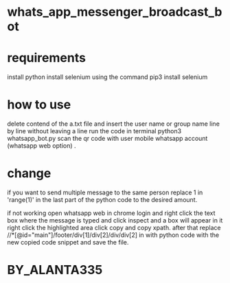 # whats_app_messenger_broadcast_bot
 
# requirements
 install python
 install selenium using the command pip3 install selenium

 # how to use 
delete contend of the a.txt file and insert the user name or group name line by line without leaving a line 
run the code in terminal python3 whatsapp_bot.py
scan the qr code with user mobile whatsapp account (whatsapp web option) .



# change

if you want to send multiple message to the same person replace 1 in 'range(1)' in the last part of the python code to the desired amount.

if not working open whatsapp web in chrome login and right click the text box where the message is typed and click inspect and a box will appear in it right click the highlighted area click copy and copy xpath.
after that replace //*[@id="main"]/footer/div[1]/div[2]/div/div[2] in with python code with the new copied code snippet and save the file.

# BY_ALANTA335
